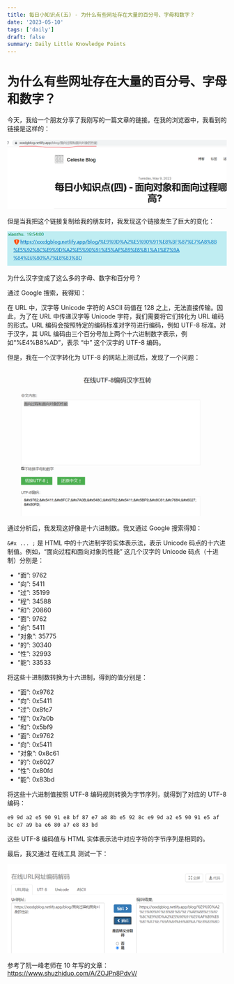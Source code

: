 ```yaml
---
title: 每日小知识点(五) - 为什么有些网址存在大量的百分号、字母和数字？
date: '2023-05-10'
tags: ['daily']
draft: false
summary: Daily Little Knowledge Points
---
```


# 为什么有些网址存在大量的百分号、字母和数字？

今天，我给一个朋友分享了我刚写的一篇文章的链接。在我的浏览器中，我看到的链接是这样的：

![URL with percent-encoding](https://raw.githubusercontent.com/XIAOZHUXUEJAVA/GraphBed/main/img/202305102011074.png)

但是当我把这个链接复制给我的朋友时，我发现这个链接发生了巨大的变化：

![URL after copying](https://raw.githubusercontent.com/XIAOZHUXUEJAVA/GraphBed/main/img/202305102013133.png)

为什么汉字变成了这么多的字母、数字和百分号？

通过 Google 搜索，我得知：

在 URL 中，汉字等 Unicode 字符的 ASCII 码值在 128 之上，无法直接传输。因此，为了在 URL 中传递汉字等 Unicode 字符，我们需要将它们转化为 URL 编码的形式。URL 编码会按照特定的编码标准对字符进行编码，例如 UTF-8 标准。对于汉字，其 URL 编码由三个百分号加上两个十六进制数字表示，例如“%E4%B8%AD”，表示 “中” 这个汉字的 UTF-8 编码。

但是，我在一个汉字转化为 UTF-8 的网站上测试后，发现了一个问题：

![Screenshot of testing Chinese character encoding on a website](https://raw.githubusercontent.com/XIAOZHUXUEJAVA/GraphBed/main/img/202305102040061.png)

通过分析后，我发现这好像是十六进制数。我又通过 Google 搜索得知：

`&#x ... ;` 是 HTML 中的十六进制字符实体表示法，表示 Unicode 码点的十六进制值。例如，“面向过程和面向对象的性能” 这几个汉字的 Unicode 码点（十进制）分别是：

- “面”: 9762
- “向”: 5411
- “过”: 35199
- “程”: 34588
- “和”: 20860
- “面”: 9762
- “向”: 5411
- “对象”: 35775
- “的”: 30340
- “性”: 32993
- “能”: 33533

将这些十进制数转换为十六进制，得到的值分别是：

- “面”: 0x9762
- “向”: 0x5411
- “过”: 0x8fc7
- “程”: 0x7a0b
- “和”: 0x5bf9
- “面”: 0x9762
- “向”: 0x5411
- “对象”: 0x8c61
- “的”: 0x6027
- “性”: 0x80fd
- “能”: 0x83bd

将这些十六进制值按照 UTF-8 编码规则转换为字节序列，就得到了对应的 UTF-8 编码：

`e9 9d a2 e5 90 91 e8 bf 87 e7 a8 8b e5 92 8c e9 9d a2 e5 90 91 e5 af bc e7 a9 ba e6 80 a7 e8 83 bd`

这些 UTF-8 编码值与 HTML 实体表示法中对应字符的字节序列是相同的。

最后，我又通过 在线工具 测试一下：

![image-20230510205218388](https://raw.githubusercontent.com/XIAOZHUXUEJAVA/GraphBed/main/img/202305102052453.png)

参考了阮一峰老师在 10 年写的文章：
https://www.shuzhiduo.com/A/ZOJPn8PdvV/

